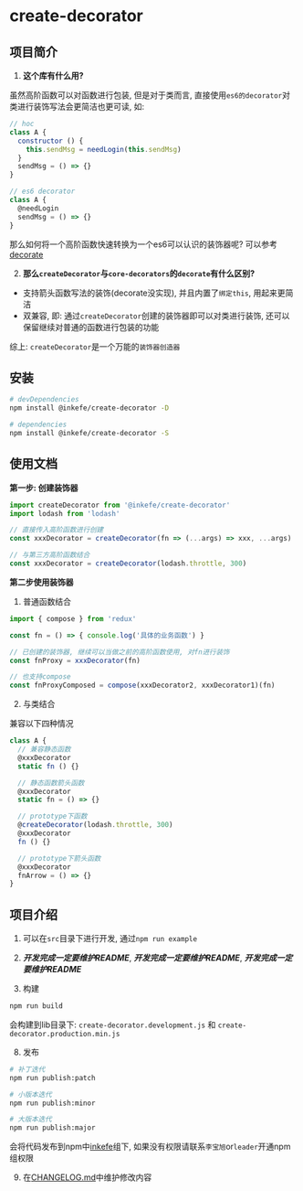 # create-decorator

## 项目简介

1. **这个库有什么用?**

虽然高阶函数可以对函数进行包装, 但是对于类而言, 直接使用`es6的decorator`对类进行装饰写法会更简洁也更可读, 如:

```js
// hoc
class A {
  constructor () {
    this.sendMsg = needLogin(this.sendMsg)
  }
  sendMsg = () => {}
}

// es6 decorator
class A {
  @needLogin
  sendMsg = () => {}
}
```

那么如何将一个高阶函数快速转换为一个es6可以认识的装饰器呢? 可以参考[decorate](https://github.com/jayphelps/core-decorators#decorate)

2. **那么`createDecorator`与`core-decorators`的`decorate`有什么区别?**

- 支持箭头函数写法的装饰(decorate没实现), 并且内置了`绑定this`, 用起来更简洁
- 双兼容, 即: 通过`createDecorator`创建的装饰器即可以对类进行装饰, 还可以保留继续对普通的函数进行包装的功能

综上: `createDecorator`是一个万能的`装饰器创造器`

## 安装

```sh
# devDependencies
npm install @inkefe/create-decorator -D

# dependencies
npm install @inkefe/create-decorator -S
```

## 使用文档

**第一步: 创建装饰器**

```js
import createDecorator from '@inkefe/create-decorator'
import lodash from 'lodash'

// 直接传入高阶函数进行创建
const xxxDecorator = createDecorator(fn => (...args) => xxx, ...args)

// 与第三方高阶函数结合
const xxxDecorator = createDecorator(lodash.throttle, 300)
```

**第二步使用装饰器**

1. 普通函数结合

```js
import { compose } from 'redux'

const fn = () => { console.log('具体的业务函数') }

// 已创建的装饰器, 继续可以当做之前的高阶函数使用, 对fn进行装饰
const fnProxy = xxxDecorator(fn)

// 也支持compose
const fnProxyComposed = compose(xxxDecorator2, xxxDecorator1)(fn)
```

2. 与类结合

兼容以下四种情况

```js
class A {
  // 兼容静态函数
  @xxxDecorator
  static fn () {}

  // 静态函数箭头函数
  @xxxDecorator
  static fn = () => {}

  // prototype下函数
  @createDecorator(lodash.throttle, 300)
  @xxxDecorator
  fn () {}

  // prototype下箭头函数
  @xxxDecorator
  fnArrow = () => {}
}

```

## 项目介绍

1. 可以在`src`目录下进行开发, 通过`npm run example`

1. ***开发完成一定要维护README***, ***开发完成一定要维护README***, ***开发完成一定要维护README***

1. 构建

```sh
npm run build
```

会构建到lib目录下: `create-decorator.development.js` 和 `create-decorator.production.min.js`

8. 发布

```sh
# 补丁迭代
npm run publish:patch

# 小版本迭代
npm run publish:minor

# 大版本迭代
npm run publish:major
```

会将代码发布到npm中[inkefe](https://www.npmjs.com/settings/inkefe/packages)组下, 如果没有权限请联系`李宝旭`or`leader`开通npm组权限

9. 在[CHANGELOG.md](./CHANGELOG.md)中维护修改内容
